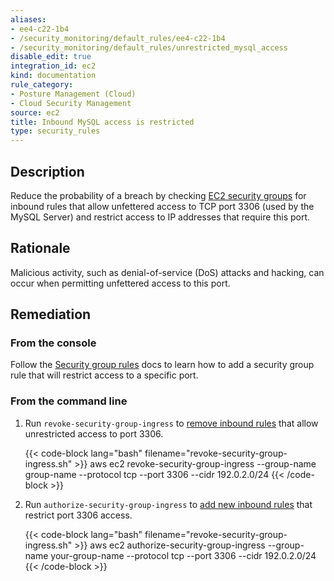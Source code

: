 ```yaml
---
aliases:
- ee4-c22-1b4
- /security_monitoring/default_rules/ee4-c22-1b4
- /security_monitoring/default_rules/unrestricted_mysql_access
disable_edit: true
integration_id: ec2
kind: documentation
rule_category:
- Posture Management (Cloud)
- Cloud Security Management
source: ec2
title: Inbound MySQL access is restricted
type: security_rules
---
```


## Description

Reduce the probability of a breach by checking [EC2 security groups][1] for inbound rules that allow unfettered access to TCP port 3306 (used by the MySQL Server) and restrict access to IP addresses that require this port.

## Rationale

Malicious activity, such as denial-of-service (DoS) attacks and hacking, can occur when permitting unfettered access to this port.

## Remediation

### From the console

Follow the [Security group rules][4] docs to learn how to add a security group rule that will restrict access to a specific port.

### From the command line

1. Run `revoke-security-group-ingress` to [remove inbound rules][2] that allow unrestricted access to port 3306.

    {{< code-block lang="bash" filename="revoke-security-group-ingress.sh" >}}
    aws ec2 revoke-security-group-ingress
        --group-name group-name
        --protocol tcp
        --port 3306
        --cidr 192.0.2.0/24
    {{< /code-block >}}

2. Run `authorize-security-group-ingress` to [add new inbound rules][3] that restrict port 3306 access.

    {{< code-block lang="bash" filename="revoke-security-group-ingress.sh" >}}
    aws ec2 authorize-security-group-ingress
        --group-name your-group-name
        --protocol tcp
        --port 3306
        --cidr 192.0.2.0/24
    {{< /code-block >}}

[1]: https://docs.aws.amazon.com/vpc/latest/userguide/VPC_SecurityGroups.html
[2]: https://awscli.amazonaws.com/v2/documentation/api/latest/reference/ec2/revoke-security-group-ingress.html
[3]: https://awscli.amazonaws.com/v2/documentation/api/latest/reference/ec2/authorize-security-group-ingress.html
[4]: https://docs.aws.amazon.com/vpc/latest/userguide/VPC_SecurityGroups.html#SecurityGroupRules
